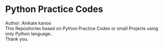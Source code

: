 # Python Practice Codes
Author: Anikate kanoo
<br>
This Repositories based on Python Practice Codes or small Projects using only Python language..
<br>
Thank you.

